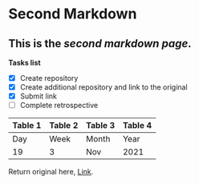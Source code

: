 # Second Markdown
## This is the _second markdown page_.  

__Tasks list__
- [x] Create repository
- [x] Create additional repository and link to the original
- [x] Submit link
- [ ] Complete retrospective

| Table 1 | Table 2 | Table 3 | Table 4 |
| ------- | ------- | ------- | ------- |
| Day     | Week    | Month   | Year    |
| 19      | 3       | Nov     | 2021    |

Return original here, [Link](https://github.com/AMcNultyE4/INFOTC1600.git).
